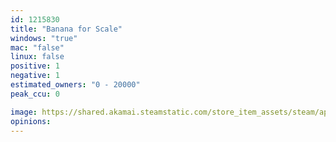 ```yaml
---
id: 1215830
title: "Banana for Scale"
windows: "true"
mac: "false"
linux: false
positive: 1
negative: 1
estimated_owners: "0 - 20000"
peak_ccu: 0

image: https://shared.akamai.steamstatic.com/store_item_assets/steam/apps/1215830/header.jpg?t=1587580174
opinions:
---
```

